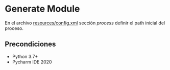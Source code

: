 # Generate Module


En el archivo [resources/config.xml](https://github.com/SantiagoRuedaCastano/generatemodule/blob/main/resources/config.xml) sección <i>process</i> definir el path inicial del proceso.

## Precondiciones

<ul>
  <li>Python 3.7+</li>
  <li>Pycharm IDE 2020</li>
</ul> 
